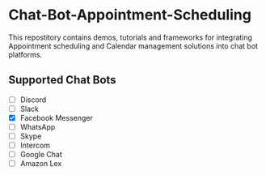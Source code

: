 # Chat-Bot-Appointment-Scheduling

This repostitory contains demos, tutorials and frameworks for integrating Appointment scheduling and Calendar management solutions into chat bot platforms.

## Supported Chat Bots
- [ ] Discord
- [ ] Slack
- [X] Facebook Messenger
- [ ] WhatsApp
- [ ] Skype
- [ ] Intercom
- [ ] Google Chat
- [ ] Amazon Lex
